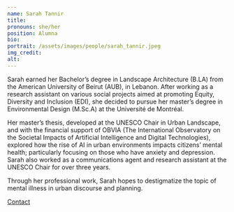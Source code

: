 ```yaml
---
name: Sarah Tannir
title:
pronouns: she/her
position: Alumna
bio:
portrait: /assets/images/people/sarah_tannir.jpeg
img_credit:
alt:
---
```

Sarah earned her Bachelor’s degree in Landscape Architecture (B.LA) from the American University of Beirut (AUB), in Lebanon. After working as a research assistant on various social projects aimed at promoting Equity, Diversity and Inclusion (EDI), she decided to pursue her master’s degree in Environmental Design (M.Sc.A) at the Université de Montréal. 

Her master’s thesis, developed at the UNESCO Chair in Urban Landscape, and with the financial support of OBVIA (The International Observatory on the Societal Impacts of Artificial Intelligence and Digital Technologies), explored how the rise of AI in urban environments impacts citizens’ mental health; particularly focusing on those who have anxiety and depression. Sarah also worked as a communications agent and research assistant at the UNESCO Chair for over three years. 
 
Through her professional work, Sarah hopes to destigmatize the topic of mental illness in urban discourse and planning.

[Contact](https://www.linkedin.com/in/sarahtannir/)
